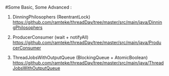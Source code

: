 #Some Basic, Some Advanced  :

1. DinningPhilosophers (ReentrantLock) 
		https://github.com/ramteke/threadDay/tree/master/src/main/java/DinningPhilosophers
		
2. ProducerConsumer (wait + notifyAll)
		https://github.com/ramteke/threadDay/tree/master/src/main/java/ProducerConsumer
		
3. ThreadJobsWithOutputQueue (BlockingQueue + AtomicBoolean)
		https://github.com/ramteke/threadDay/tree/master/src/main/java/ThreadJobsWithOutputQueue
